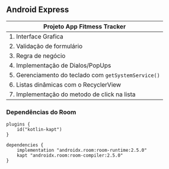 
## Android Express 
     

| Projeto App Fitmess Tracker |
| ----------------------------- |
| 1. Interface Grafica |
| 2. Validação de formulário |
| 3. Regra de negócio |
| 4. Implementação de Dialos/PopUps |
| 5. Gerenciamento do teclado com ```getSystemService()``` |
| 6. Listas dinâmicas com o RecyclerView |
| 7. Implementação do metodo de click na lista |

### Dependências do Room
```
plugins {
    id("kotlin-kapt")
}

dependencies {
    implementation "androidx.room:room-runtime:2.5.0"
    kapt "androidx.room:room-compiler:2.5.0"
}
```
